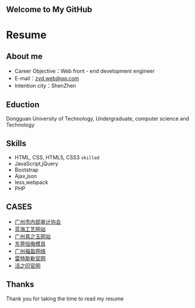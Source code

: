 ## Welcome to My GitHub

# Resume
## About me
- Career Objective：Web front - end development engineer
- E-mail：zyd.web@qq.com
- Intention city：ShenZhen

## Eduction
  Dongguan University of Technology, Undergraduate, computer science and Technology

## Skills
 - HTML, CSS, HTML5, CSS3  `skilled`
 - JavaScript,jQuery
 - Bootstrap
 - Ajax,json
 - less,webpack
 - PHP

## CASES
 - <a href="http://w1.rinen.com.cn/">广州市内部审计协会</a>
 - <a href="http://www.chequ666.com/">蓝海工艺网站</a>
 - <a href="http://www.zzyny.com/">广州真之玉网站</a>
 - <a href="http://www.dghengao.com/">东莞恒傲模具</a>
 - <a href="http://forwin1688.com/">广州福盈网络</a>
 - <a href="http://www.latest-ray.com/">雷特斯勒官网</a>
 - <a href="http://www.huozhiyin.net/">活之印官网</a>

## Thanks
  Thank you for taking the time to read my resume
